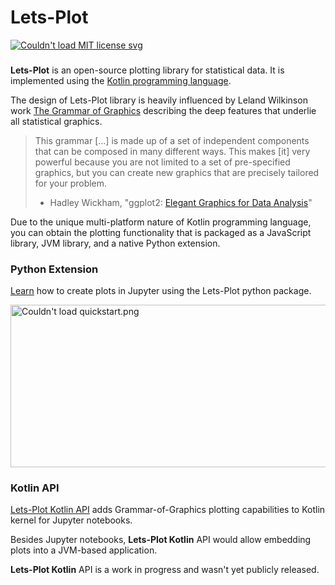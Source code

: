# Lets-Plot

<a href="https://opensource.org/licenses/MIT">
<img src="https://img.shields.io/badge/License-MIT-yellow.svg" alt="Couldn't load MIT license svg"/>
</a>

###
**Lets-Plot** is an open-source plotting library for statistical data. It is implemented using the [Kotlin programming language](https://kotlinlang.org/).

The design of Lets-Plot library is heavily influenced by Leland Wilkinson work [The Grammar of Graphics](https://www.goodreads.com/book/show/2549408.The_Grammar_of_Graphics) describing the deep features that underlie all statistical graphics.

> This grammar [...] is made up of a set of independent components that can be composed in many different ways. This makes [it] very powerful because you are not limited to a set of pre-specified graphics, but you can create new graphics that are precisely tailored for your problem.
> - Hadley Wickham, "ggplot2: [Elegant Graphics for Data Analysis](https://www.goodreads.com/book/show/6829192-ggplot2)"

Due to the unique multi-platform nature of Kotlin programming language, you can obtain the plotting functionality that is packaged as a JavaScript library, JVM library, and a native Python extension.

### Python Extension 

[Learn](README_PYTHON.md) how to create plots in Jupyter using the Lets-Plot python package.

<img src="https://raw.githubusercontent.com/JetBrains/lets-plot/master/docs/examples/images/quickstart.png" alt="Couldn't load quickstart.png" width="505" height="260"/>

### Kotlin API

[Lets-Plot Kotlin API](https://github.com/JetBrains/lets-plot-kotlin) adds Grammar-of-Graphics plotting capabilities to Kotlin kernel for Jupyter notebooks.

Besides Jupyter notebooks, **Lets-Plot Kotlin** API would allow embedding plots into a JVM-based application.

**Lets-Plot Kotlin** API is a work in progress and wasn't yet publicly released.   
